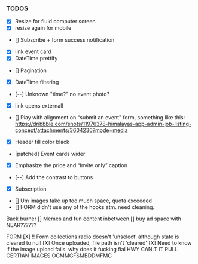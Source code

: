 ### TODOS

- [X] Resize for fluid computer screen 
- [X] resize again for mobile
- [] Subscribe + form success notification
- [X] link event card
- [X] DateTime prettify
- [] Pagination
- [X] DateTime filtering
- [--] Unknown "time?" no event photo?
- [X] link opens externall
- [] Play with alignment on “submit an event” form, something like this: https://dribbble.com/shots/11976378-himalayas-app-admin-job-listing-concept/attachments/3604236?mode=media
- [X] Header fill color black
- [patched] Event cards wider
- [X] Emphasize the price and “Invite only” caption
- [--] Add the contrast to buttons 
- [X] Subscription
- [] Um images take up too much space, quota exceeded
- [] FORM didn't use any of the hooks atm. need cleaning.

Back burner
[] Memes and fun content inbetween
[] buy ad space with NEAR??????


FORM
[X] !! Form collections radio doesn't 'unselect' although state is cleared to null
[X] Once uploaded, file path isn't 'cleared'
[X] Need to know if the image upload fails. why does it fucking fial HWY CAN:T IT PULL CERTIAN IMAGES OGMMGFSMBDDMFMG